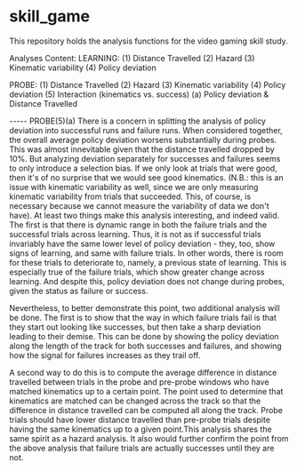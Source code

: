 # skill_game

This repository holds the analysis functions for the video gaming skill study. 

Analyses Content:
LEARNING:
(1) Distance Travelled
(2) Hazard
(3) Kinematic variability
(4) Policy deviation

PROBE:
(1) Distance Travelled
(2) Hazard
(3) Kinematic variability
(4) Policy deviation
(5) Interaction (kinematics vs. success)
	(a) Policy deviation & Distance Travelled

----- PROBE(5)(a) There is a concern in splitting the analysis of policy 
deviation into successful runs and failure runs. When considered 
together, the overall average policy deviation worsens substantially 
during probes. This was almost innevitable given that the distance 
travelled dropped by 10%. But analyzing deviation separately for 
successes and failures seems to only introduce a selection bias. If we 
only look at trials that were good, then it's of no surprise that we 
would see good kinematics. (N.B.: this is an issue with kinematic 
variability as well, since we are only measuring kinematic variability 
from trials that succeeded. This, of course, is necessary because we 
cannot measure the variability of data we don't have). At least two 
things make this analysis interesting, and indeed valid. The first is 
that there is dynamic range in both the failure trials and the 
successful trials across learning. Thus, it is not as if successful 
trials invariably have the same lower level of policy deviation - they, 
too, show signs of learning, and same with failure trials. In other 
words, there is room for these trials to deteriorate to, namely, a 
previous state of learning. This is especially true of the failure 
trials, which show greater change across learning. And despite this, 
policy deviation does not change during probes, given the status as 
failure or success.

Nevertheless, to better demonstrate this point, two additional analysis 
will be done. The first is to show that the way in which failure trials 
fail is that they start out looking like successes, but then take a 
sharp deviation leading to their demise. This can be done by showing the 
policy deviation along the length of the track for both successes and 
failures, and showing how the signal for failures increases as they 
trail off.

A second way to do this is to compute the average difference in distance 
travelled between trials in the probe and pre-probe windows who have 
matched kinematics up to a certain point. The point used to determine 
that kinematics are matched can be changed across the track so that the 
difference in distance travelled can be computed all along the track. 
Probe trials should have lower distance travelled than pre-probe trials 
despite having the same kinematics up to a given point.This analysis 
shares the same spirit as a hazard analysis. It also would further 
confirm the point from the above analysis that failure trials are 
actually successes until they are not.

